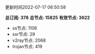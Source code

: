 更新时间2022-07-17 06:50:58

**总订阅: 378**
**总节点: 15825**
**有效节点: 3622**
- ss节点: 1106
- ssr节点: 29
- v2ray节点: 2068
- trojan节点: 419
